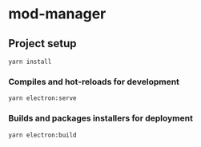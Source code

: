 # mod-manager

## Project setup
```
yarn install
```

### Compiles and hot-reloads for development
```
yarn electron:serve
```

### Builds and packages installers for deployment
```
yarn electron:build
```
